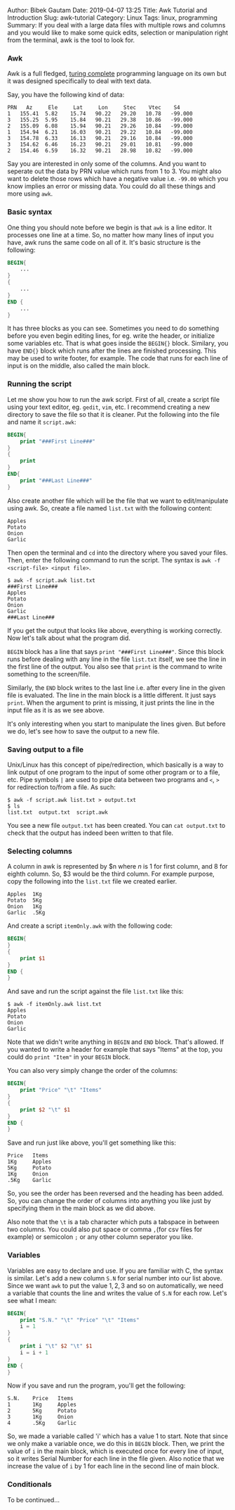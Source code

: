 Author: Bibek Gautam
Date: 2019-04-07 13:25
Title: Awk Tutorial and Introduction
Slug: awk-tutorial
Category: Linux
Tags: linux, programming
Summary: If you deal with a large data files with multiple rows and columns and you would like to make some quick edits, selection or manipulation right from the terminal, awk is the tool to look for.

### Awk
Awk is a full fledged, [turing complete](https://simple.wikipedia.org/wiki/Turing_complete) programming language
on its own but it was designed specifically to deal with text data.  

Say, you have the following kind of data:

```
PRN	  Az	 Ele	 Lat	 Lon	 Stec	 Vtec	 S4
1	155.41	5.82	15.74	90.22	29.20	10.78	-99.000
3	155.25	5.95	15.84	90.21	29.38	10.86	-99.000
2	155.09	6.08	15.94	90.21	29.26	10.84	-99.000
1	154.94	6.21	16.03	90.21	29.22	10.84	-99.000
3	154.78	6.33	16.13	90.21	29.16	10.84	-99.000
3	154.62	6.46	16.23	90.21	29.01	10.81	-99.000
2	154.46	6.59	16.32	90.21	28.98	10.82	-99.000
```

Say you are interested in only some of the columns. And you want to seperate out the data by PRN
value which runs from $1$ to $3$. You might also want to delete those rows which have a negative
value i.e. `-99.00` which you know implies an error or missing data. You could do all these things and
more using `awk`.


### Basic syntax
One thing you should note before we begin is that `awk` is a line editor. It processes one line at
a time. So, no matter how many lines of input you have, awk runs the same code on all of it. It's
basic structure is the following:

```awk
BEGIN{
    ...
}
{
    ...
}
END {
    ...
}
```
It has three blocks as you can see. Sometimes you need to do
something before you even begin editing lines, for eg. write the header, or initialize some variables
etc. That is what goes inside the `BEGIN{}` block. Similary, you have `END{}` block which runs after
the lines are finished processing. This may be used to write footer, for example. The code that runs
for each line of input is on the middle, also called the main block.

### Running the script
Let me show you how to run the awk script. First of all, create a script file using your text
editor, eg. `gedit`, `vim`, etc. I recommend creating a new directory to save the file so that it is
cleaner. Put the following into the file and name it `script.awk`:
```awk
BEGIN{
    print "###First Line###"
}
{
    print
}
END{
    print "###Last Line###"
}
```
Also create another  file which will be the file that we want to edit/manipulate using awk. So,
create a file named `list.txt` with the following content:
```
Apples
Potato
Onion
Garlic
```
Then open the terminal and `cd` into the directory where you saved
your files. Then, enter the following command to run the script. The syntax is `awk -f <script-file>
<input file>`.
```console
$ awk -f script.awk list.txt
###First Line###
Apples
Potato
Onion
Garlic
###Last Line###
```

If you get the output that looks like above, everything is working correctly. Now let's talk about
what the program did.  

`BEGIN` block has a line that says `print "###First Line###"`. Since this block runs before dealing
with any line in the file `list.txt` itself, we see the line in the first line of the output.
You also see that `print` is the command to write something to the screen/file.  

Similarly, the `END` block writes to the last line i.e. after every line in the given file is
evaluated. The line in the main block is a little different. It just says `print`. When the argument
to print is missing, it just prints the line in the input file as it is as we see above.  

It's only interesting when you start to manipulate the lines given. But before we do, let's see how
to save the output to a new file.

### Saving output to a file
Unix/Linux has this concept of pipe/redirection, which basically is a way to link output of one
program to the input of some other program or to a file, etc. Pipe symbols `|` are used to pipe data
between two programs and `<`, `>` for redirection to/from a file. As such:
```console
$ awk -f script.awk list.txt > output.txt
$ ls
list.txt  output.txt  script.awk
```

You see a new file `output.txt` has been created. You can `cat output.txt` to check that the output
has indeed been written to that file.

### Selecting columns
A column in awk is represented by $n where $n$ is $1$ for first column, and $8$ for eighth
column. So, $3 would be the third column. For example purpose, copy the following into the `list.txt` file we created earlier.
```
Apples  1Kg
Potato  5Kg
Onion   1Kg
Garlic  .5Kg
```

And create a script `itemOnly.awk` with the following code:
```awk
BEGIN{
}
{
    print $1
}
END {
}
```

And save and run the script against the file `list.txt` like this:
```console
$ awk -f itemOnly.awk list.txt
Apples
Potato
Onion
Garlic
```
Note that we didn't write anything in `BEGIN` and `END` block. That's allowed. If you wanted to
write a header for example that says "Items" at the top, you could do `print "Item"` in your `BEGIN`
block.  

You can also very simply change the order of the columns:
```awk
BEGIN{
    print "Price" "\t" "Items"
}
{
    print $2 "\t" $1
}
END {
}
```

Save and run just like above, you'll get something like this:
```
Price	Items
1Kg	    Apples
5Kg	    Potato
1Kg	    Onion
.5Kg	Garlic
```

So, you see the order has been reversed and the heading has been added. So, you can change the order
of columns into anything you like just by specifying them in the main block as we did above.   

Also note that the `\t` is a tab character which puts a tabspace in between two columns. You could
also put space or comma `,`(for csv files for example) or semicolon `;` or any other column seperator you like.

### Variables
Variables are easy to declare and use. If you are familiar with C, the syntax is similar. Let's add
a new column `S.N` for serial number into our list above. Since we want `awk` to put the value
$1,2,3$ and so on automatically, we need a variable that counts the line and writes the value of
`S.N` for each row. Let's see what I mean:

```awk
BEGIN{
    print "S.N." "\t" "Price" "\t" "Items"
    i = 1
}
{
    print i "\t" $2 "\t" $1
    i = i + 1
}
END {
}
```

Now if you save and run the program, you'll get the following:
```
S.N.	Price	Items
1	    1Kg	    Apples
2	    5Kg	    Potato
3	    1Kg	    Onion
4	    .5Kg	Garlic
```

So, we made a variable called 'i' which has a value $1$ to start. Note that since we only make a variable
once, we do this in `BEGIN` block. Then, we print the value of `i` in the main block, which is
executed once for every line of input, so it writes Serial Number for each line in the file given.
Also notice that we increase the value of `i` by 1 for each line in the second line of main block.


### Conditionals
To be continued...
